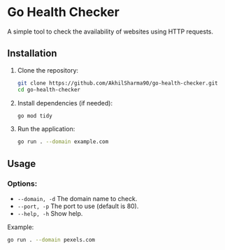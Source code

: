 # Go Health Checker

A simple tool to check the availability of websites using HTTP requests.

## Installation

1. Clone the repository:

    ```bash
    git clone https://github.com/AkhilSharma90/go-health-checker.git
    cd go-health-checker
    ```

2. Install dependencies (if needed):

    ```bash
    go mod tidy
    ```

3. Run the application:

    ```bash
    go run . --domain example.com
    ```

## Usage

### Options:
- `--domain, -d`  The domain name to check.
- `--port, -p`    The port to use (default is 80).
- `--help, -h`     Show help.

Example:

```bash
go run . --domain pexels.com
